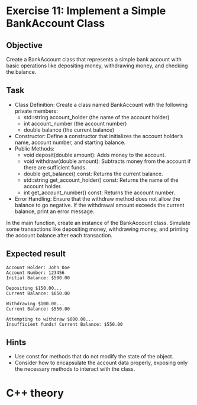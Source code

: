 # Exercise 11: Implement a Simple BankAccount Class
## Objective
Create a BankAccount class that represents a simple bank account with basic operations like depositing money, withdrawing money, and checking the balance.

## Task

- Class Definition: Create a class named BankAccount with the following private members:
  - std::string account_holder (the name of the account holder)
  - int account_number (the account number)
  - double balance (the current balance)
- Constructor: Define a constructor that initializes the account holder’s name, account number, and starting balance.
- Public Methods:
  - void deposit(double amount): Adds money to the account.
  - void withdraw(double amount): Subtracts money from the account if there are sufficient funds.
  - double get_balance() const: Returns the current balance.
  - std::string get_account_holder() const: Returns the name of the account holder.
  - int get_account_number() const: Returns the account number.
- Error Handling: Ensure that the withdraw method does not allow the balance to go negative. If the withdrawal amount exceeds the current balance, print an error message.

In the main function, create an instance of the BankAccount class.
Simulate some transactions like depositing money, withdrawing money, and printing the account balance after each transaction.

## Expected result
```
Account Holder: John Doe
Account Number: 123456
Initial Balance: $500.00

Depositing $150.00...
Current Balance: $650.00

Withdrawing $100.00...
Current Balance: $550.00

Attempting to withdraw $600.00...
Insufficient funds! Current Balance: $550.00
```

## Hints
- Use const for methods that do not modify the state of the object.
- Consider how to encapsulate the account data properly, exposing only the necessary methods to interact with the class.

# C++ theory
